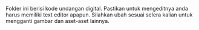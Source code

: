 Folder ini berisi kode undangan digital. Pastikan untuk mengeditnya anda harus memiliki text editor apapun. Silahkan ubah sesuai selera kalian untuk mengganti gambar dan aset-aset lainnya.
